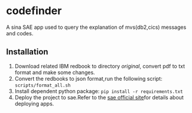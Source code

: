 # codefinder
A sina SAE app used to query the explanation of mvs(db2,cics) messages and codes.
## Installation
1. Download related IBM redbook to directory _original_, convert pdf to txt format and make some changes.
2. Convert the redbooks to json format,run the following script:
    `scripts/format_all.sh`
3. Install dependent python package:
    `pip install -r requirements.txt`
4. Deploy the project to sae.Refer to the [sae official site](http://www.sinacloud.com/doc/sae/python/index.html)for details about deploying apps.
